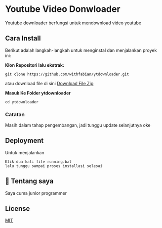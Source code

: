 # Youtube Video Donwloader

Youtube downloader berfungsi untuk mendownload video youtube

## Cara Install

Berikut adalah langkah-langkah untuk menginstal dan menjalankan proyek ini:

**Klon Repositori lalu ekstrak:**


```
git clone https://github.com/withfabian/ytdownloader.git
```

atau download file di sini
<a href="https://github.com/withfabian/ytdownloader/releases/tag/v2.4">Download File Zip</a>


**Masuk Ke Folder ytdownloader**
```
cd ytdownloader
```


### Catatan 

Masih dalam tahap pengembangan, jadi tunggu update selanjutnya oke





## Deployment

Untuk menjalankan

```
Klik dua kali file running.bat
lalu tunggu sampai proses installasi selesai
```



## 🚀 Tentang saya
Saya cuma junior programmer

## License

[MIT](https://choosealicense.com/licenses/mit/)

